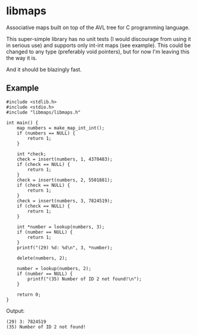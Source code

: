 # libmaps
Associative maps built on top of the AVL tree for C programming language.

This super-simple library has no unit tests (I would discourage from using it in serious use) and supports only int-int maps (see example). This could be changed to any type (preferably void pointers), but for now I'm leaving this the way it is.

And it should be blazingly fast.

## Example
```
#include <stdlib.h>
#include <stdio.h>
#include "libmaps/libmaps.h"

int main() {
    map numbers = make_map_int_int();
    if (numbers == NULL) {
        return 1;
    }

    int *check;
    check = insert(numbers, 1, 4370483);
    if (check == NULL) {
        return 1;
    }
    check = insert(numbers, 2, 5501881);
    if (check == NULL) {
        return 1;
    }
    check = insert(numbers, 3, 7824519);
    if (check == NULL) {
        return 1;
    }

    int *number = lookup(numbers, 3);
    if (number == NULL) {
        return 1;
    }
    printf("(29) %d: %d\n", 3, *number);

    delete(numbers, 2);

    number = lookup(numbers, 2);
    if (number == NULL) {
        printf("(35) Number of ID 2 not found!\n");
    }

    return 0;
}
```

Output:
```
(29) 3: 7824519
(35) Number of ID 2 not found!
```